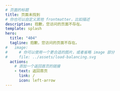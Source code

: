 ```yaml
---
# 页面的标题
title: 页面未找到
# 你也可以自定义其他 frontmatter，比如描述
description: 抱歉，您访问的页面不存在。
template: splash
hero:
  title: "404"
  tagline: 抱歉，您访问的页面不存在。
#   image:
#     # 你可以使用一个更合适的图片，或者省略 image 部分
#     file: ../assets/load-balancing.svg 
  actions:
    # 添加一个返回首页的链接
    - text: 返回首页
      link: /
      icon: left-arrow
---
```

